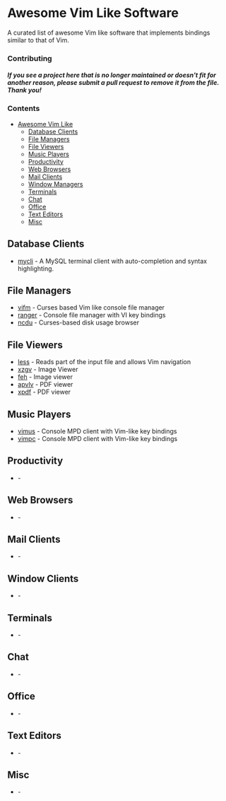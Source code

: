 # Awesome Vim Like Software

A curated list of awesome Vim like software that implements bindings similar to that of Vim.

### Contributing

#### *If you see a project here that is no longer maintained or doesn't fit for another reason, please submit a pull request to remove it from the file. Thank you!*

### Contents

- [Awesome Vim Like](#awesome-vim-like-software)
    - [Database Clients](#database-clients)
    - [File Managers](#file-managers)
    - [File Viewers](#file-viewers)
    - [Music Players](#music-players)
    - [Productivity](#productivity)
    - [Web Browsers](#web-browsers)
    - [Mail Clients](#mail-clients)
    - [Window Managers](#window-managers)
    - [Terminals](#terminals)
    - [Chat](#chat)
    - [Office](#office)
    - [Text Editors](#text-editors)
    - [Misc](#misc)

## Database Clients
- [mycli](https://www.mycli.net/) - A MySQL terminal client with auto-completion and syntax highlighting.
## File Managers
- [vifm](https://github.com/vifm/vifm) - Curses based Vim like console file manager
- [ranger](https://github.com/ranger/ranger) - Console file manager with VI key bindings
- [ncdu](https://dev.yorhel.nl/ncdu) - Curses-based disk usage browser
## File Viewers
- [less](http://man7.org/linux/man-pages/man1/less.1.html) - Reads part of the input file and allows Vim navigation
- [xzgv](https://sourceforge.net/projects/xzgv/) - Image Viewer
- [feh](https://feh.finalrewind.org/) - Image viewer
- [apvlv](https://github.com/naihe2010/apvlv) - PDF viewer
- [xpdf]() - PDF viewer
## Music Players
- [vimus](https://github.com/vimus/vimus) - Console MPD client with Vim-like key bindings
- [vimpc](https://github.com/boysetsfrog/vimpc) - Console MPD client with Vim-like key bindings
## Productivity
- []() - 
## Web Browsers
- []() - 
## Mail Clients
- []() - 
## Window Clients
- []() - 
## Terminals
- []() - 
## Chat
- []() - 
## Office
- []() - 
## Text Editors
- []() - 
## Misc
- []() - 
